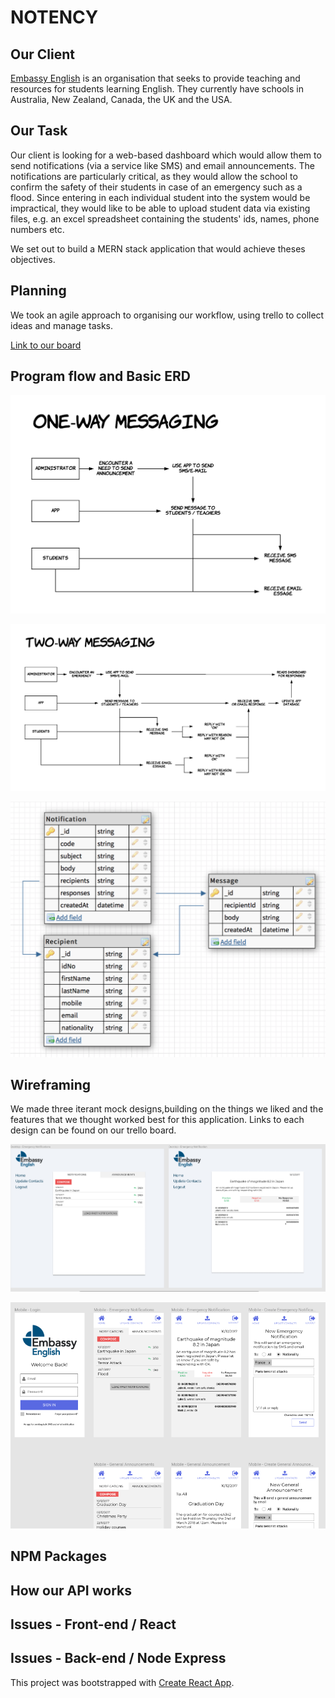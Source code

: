 # NOTENCY

## Our Client

[Embassy English](https://www.embassyenglish.com/) is an organisation that seeks to provide teaching and resources for students learning English. They currently have schools in Australia, New Zealand, Canada, the UK and the USA.

## Our Task

Our client is looking for a web-based dashboard which would allow them to send notifications (via a service like SMS) and email announcements. The notifications are particularly critical, as they would allow the school to confirm the safety of their students in case of an emergency such as a flood. Since entering in each individual student into the system would be impractical, they would like to be able to upload student data via existing files, e.g. an excel spreadsheet containing the students' ids, names, phone numbers etc.

We set out to build a MERN stack application that would achieve theses objectives.

## Planning

We took an agile approach to organising our workflow, using trello to collect ideas and manage tasks. 

[Link to our board](https://trello.com/b/Xl2taIie/embassy-english)


## Program flow and Basic ERD

![One-Way Messaging](docs/one-way-messaging.png)

![Two-Way Messaging](docs/two-way-messaging.png)

![Basic ERD](docs/basic-erd.png)

## Wireframing

We made three iterant mock designs,building on the things we liked and the features that we thought worked best for this application. Links to each design can be found on our trello board.

![Desktop Wireframes](docs/desktop-wireframes.png)

![Mobile Wireframes](docs/mobile-wireframes.png)

## NPM Packages

## How our API works

## Issues - Front-end / React

## Issues - Back-end / Node Express


This project was bootstrapped with [Create React App](https://github.com/facebookincubator/create-react-app).